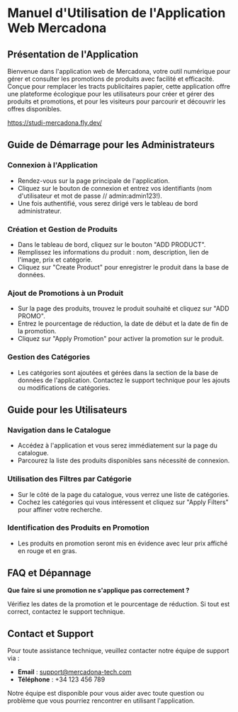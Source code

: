 # Manuel d'Utilisation de l'Application Web Mercadona

## Présentation de l'Application

Bienvenue dans l'application web de Mercadona, votre outil numérique pour gérer et consulter les promotions de produits avec facilité et efficacité. Conçue pour remplacer les tracts publicitaires papier, cette application offre une plateforme écologique pour les utilisateurs pour créer et gérer des produits et promotions, et pour les visiteurs pour parcourir et découvrir les offres disponibles.

https://studi-mercadona.fly.dev/

## Guide de Démarrage pour les Administrateurs

### Connexion à l'Application

- Rendez-vous sur la page principale de l'application.
- Cliquez sur le bouton de connexion et entrez vos identifiants (nom d'utilisateur et mot de passe // admin:admin123!).
- Une fois authentifié, vous serez dirigé vers le tableau de bord administrateur.

### Création et Gestion de Produits

- Dans le tableau de bord, cliquez sur le bouton "ADD PRODUCT".
- Remplissez les informations du produit : nom, description, lien de l'image, prix et catégorie.
- Cliquez sur "Create Product" pour enregistrer le produit dans la base de données.

### Ajout de Promotions à un Produit

- Sur la page des produits, trouvez le produit souhaité et cliquez sur "ADD PROMO".
- Entrez le pourcentage de réduction, la date de début et la date de fin de la promotion.
- Cliquez sur "Apply Promotion" pour activer la promotion sur le produit.

### Gestion des Catégories

- Les catégories sont ajoutées et gérées dans la section de la base de données de l'application. Contactez le support technique pour les ajouts ou modifications de catégories.

## Guide pour les Utilisateurs

### Navigation dans le Catalogue

- Accédez à l'application et vous serez immédiatement sur la page du catalogue.
- Parcourez la liste des produits disponibles sans nécessité de connexion.

### Utilisation des Filtres par Catégorie

- Sur le côté de la page du catalogue, vous verrez une liste de catégories.
- Cochez les catégories qui vous intéressent et cliquez sur "Apply Filters" pour affiner votre recherche.

### Identification des Produits en Promotion

- Les produits en promotion seront mis en évidence avec leur prix affiché en rouge et en gras.

## FAQ et Dépannage

**Que faire si une promotion ne s'applique pas correctement ?**

Vérifiez les dates de la promotion et le pourcentage de réduction. Si tout est correct, contactez le support technique.

## Contact et Support

Pour toute assistance technique, veuillez contacter notre équipe de support via :

- **Email** : support@mercadona-tech.com
- **Téléphone** : +34 123 456 789

Notre équipe est disponible pour vous aider avec toute question ou problème que vous pourriez rencontrer en utilisant l'application.

